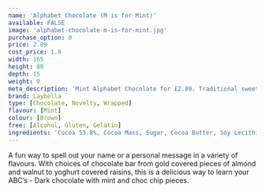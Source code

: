 ```yaml
---
name: 'Alphabet Chocolate (M is for Mint)'
available: FALSE
image: 'alphabet-chocolate-m-is-for-mint.jpg'
purchase_option: 0
price: 2.89
cost_price: 1.8
width: 165
height: 80
depth: 15
weight: 0
meta_description: 'Mint Alphabet Chocolate for £2.89. Traditional sweet treats and more at Humbugs Confectionery Store. Specialists in satisfying your sweet tooth!'
brand: Laybella
type: [Chocolate, Novelty, Wrapped]
flavour: [Mint]
colour: [Brown]
free: [Alcohol, Gluten, Gelatin]
ingredients: 'Cocoa 53.8%, Cocoa Mass, Sugar, Cocoa Butter, Soy Lecithin, Flavouring: Natural Vanilla, Emulsifier, Natural Mint Flavouring'
---
```

A fun way to spell out your name or a personal message in a variety of flavours. With choices of chocolate bar from gold covered pieces of almond and walnut to yoghurt covered raisins, this is a delicious way to learn your ABC’s - Dark chocolate with mint and choc chip pieces.